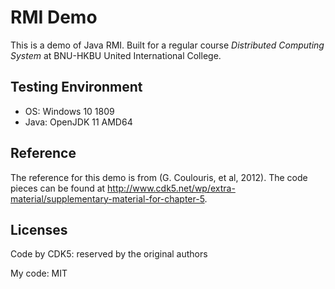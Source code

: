 # RMI Demo

This is a demo of Java RMI. Built for a regular course *Distributed Computing System* at BNU-HKBU United International College.

## Testing Environment

* OS: Windows 10 1809
* Java: OpenJDK 11 AMD64

## Reference

The reference for this demo is from (G. Coulouris, et al, 2012). The code pieces can be found at <http://www.cdk5.net/wp/extra-material/supplementary-material-for-chapter-5>.

## Licenses

Code by CDK5: reserved by the original authors

My code: MIT